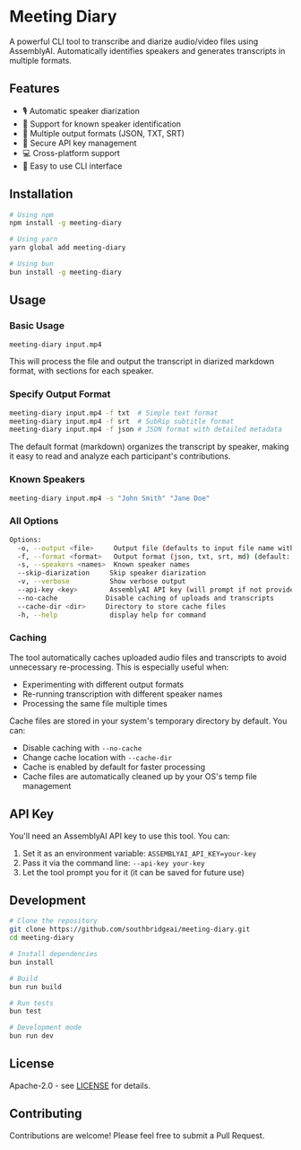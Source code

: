 # Meeting Diary

A powerful CLI tool to transcribe and diarize audio/video files using AssemblyAI. Automatically identifies speakers and generates transcripts in multiple formats.

## Features

- 🎙️ Automatic speaker diarization
- 👥 Support for known speaker identification
- 📝 Multiple output formats (JSON, TXT, SRT)
- 🔑 Secure API key management
- 💻 Cross-platform support
- 🚀 Easy to use CLI interface

## Installation

```bash
# Using npm
npm install -g meeting-diary

# Using yarn
yarn global add meeting-diary

# Using bun
bun install -g meeting-diary
```

## Usage

### Basic Usage

```bash
meeting-diary input.mp4
```

This will process the file and output the transcript in diarized markdown format, with sections for each speaker.

### Specify Output Format

```bash
meeting-diary input.mp4 -f txt  # Simple text format
meeting-diary input.mp4 -f srt  # SubRip subtitle format
meeting-diary input.mp4 -f json # JSON format with detailed metadata
```

The default format (markdown) organizes the transcript by speaker, making it easy to read and analyze each participant's contributions.

### Known Speakers

```bash
meeting-diary input.mp4 -s "John Smith" "Jane Doe"
```

### All Options

```bash
Options:
  -o, --output <file>     Output file (defaults to input file name with new extension)
  -f, --format <format>   Output format (json, txt, srt, md) (default: "md")
  -s, --speakers <names>  Known speaker names
  --skip-diarization     Skip speaker diarization
  -v, --verbose          Show verbose output
  --api-key <key>        AssemblyAI API key (will prompt if not provided)
  --no-cache            Disable caching of uploads and transcripts
  --cache-dir <dir>     Directory to store cache files
  -h, --help             display help for command
```

### Caching

The tool automatically caches uploaded audio files and transcripts to avoid unnecessary re-processing. This is especially useful when:

- Experimenting with different output formats
- Re-running transcription with different speaker names
- Processing the same file multiple times

Cache files are stored in your system's temporary directory by default. You can:

- Disable caching with `--no-cache`
- Change cache location with `--cache-dir`
- Cache is enabled by default for faster processing
- Cache files are automatically cleaned up by your OS's temp file management

## API Key

You'll need an AssemblyAI API key to use this tool. You can:

1. Set it as an environment variable: `ASSEMBLYAI_API_KEY=your-key`
2. Pass it via the command line: `--api-key your-key`
3. Let the tool prompt you for it (it can be saved for future use)

## Development

```bash
# Clone the repository
git clone https://github.com/southbridgeai/meeting-diary.git
cd meeting-diary

# Install dependencies
bun install

# Build
bun run build

# Run tests
bun test

# Development mode
bun run dev
```

## License

Apache-2.0 - see [LICENSE](LICENSE) for details.

## Contributing

Contributions are welcome! Please feel free to submit a Pull Request.
